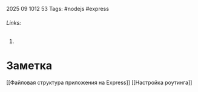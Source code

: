 2025 09 1012 53
Tags: #nodejs #express
###### Links: 
1) 
# Заметка
[[Файловая структура приложения на Express]]
[[Настройка роутинга]]
